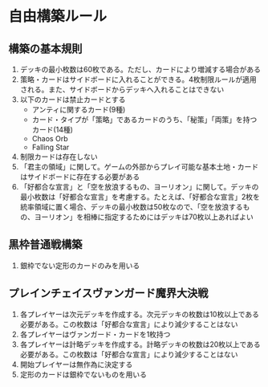 # 自由構築ルール

## 構築の基本規則

1. デッキの最小枚数は60枚である。ただし、カードにより増減する場合がある
2. 策略・カードはサイドボードに入れることができる。4枚制限ルールが適用される。また、サイドボードからデッキへ入れることはできない
3. 以下のカードは禁止カードとする
    - アンティに関するカード(9種)
    - カード・タイプが「策略」であるカードのうち、「秘策」「両策」を持つカード(14種)
    - Chaos Orb
    - Falling Star
4. 制限カードは存在しない
5. 「君主の領域」に関して。ゲームの外部からプレイ可能な基本土地・カードはサイドボードに存在する必要がある
6. 「好都合な宣言」と「空を放浪するもの、ヨーリオン」に関して。デッキの最小枚数は「好都合な宣言」を考慮する。たとえば、「好都合な宣言」2枚を統率領域に置く場合、デッキの最小枚数は50枚なので、「空を放浪するもの、ヨーリオン」を相棒に指定するためにはデッキは70枚以上あればよい

## 黒枠普通戦構築

1. 銀枠でない定形のカードのみを用いる

## プレインチェイスヴァンガード魔界大決戦

1. 各プレイヤーは次元デッキを作成する。次元デッキの枚数は10枚以上である必要がある。この枚数は「好都合な宣言」により減少することはない
2. 各プレイヤーはヴァンガード・カードを1枚持つ
3. 各プレイヤーは計略デッキを作成する。計略デッキの枚数は20枚以上である必要がある。この枚数は「好都合な宣言」により減少することはない
4. 開始プレイヤーは無作為に決定する
5. 定形のカードは銀枠でないものを用いる